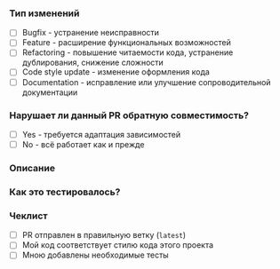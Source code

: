 <!-- Предоставьте общее описание ваших изменений в названии выше. -->
<!-- Заголовок должен быть кратким и описательным, так как он будет использоваться в качестве Commit Message. -->

### Тип изменений
<!-- Какой тип изменений вносят ваши правки? Поставьте англ. символ `x` в одно из полей ниже, которое подходит лучше всего: -->
- [ ] Bugfix - устранение неисправности
- [ ] Feature - расширение функциональных возможностей
- [ ] Refactoring - повышение читаемости кода, устранение дублирования, снижение сложности
- [ ] Code style update - изменение оформления кода
- [ ] Documentation - исправление или улучшение сопроводительной документации

### Нарушает ли данный PR обратную совместимость?
<!-- Выберите одно из значений -->

- [ ] Yes - требуется адаптация зависимостей
- [ ] No - всё работает как и прежде

### Описание
<!-- Опишите ваши изменения в подробностях, зачем и почему. -->
<!-- Укажите любые Issue, которые решаются этим PR -->
<!-- например, решает #1000 или исправляет #2145 -->

### Как это тестировалось?
<!-- По возможности, все PR должны включать юнит-тесты. -->
<!-- Опишите, как Вы тестировали свои изменения. -->
<!-- Вы создали новые тесты или обновили существующие? -->

<!-- Если изменения носят визуальный характер, предоставьте скриншоты до/после. Если есть подвижные части, прикрепите видео в хорошем качестве. -->

### Чеклист
<!-- Пройдитесь по всем пунктам и поставьте крестик, где это применимо. -->
- [ ] PR отправлен в правильную ветку (`latest`)
- [ ] Мой код соответствует стилю кода этого проекта
- [ ] Мною добавлены необходимые тесты
